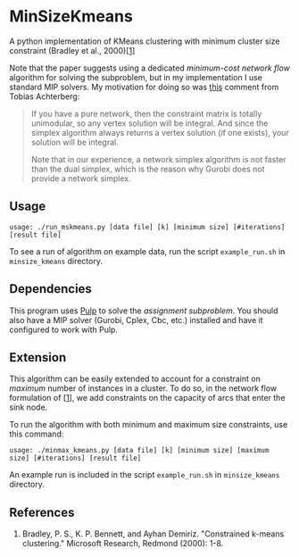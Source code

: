 # MinSizeKmeans
A python implementation of KMeans clustering with minimum cluster size constraint (Bradley et al., 2000)[[1][1]]

Note that the paper suggests using a dedicated *minimum-cost network flow* algorithm for solving the subproblem, but in my implementation I use standard MIP solvers. My motivation for doing so was [this](https://groups.google.com/d/msg/gurobi/cnVL5nN2brU/REeTs6RCCAAJ) comment from Tobias Achterberg:
> If you have a pure network, then the constraint matrix is totally unimodular, so 
any vertex solution will be integral. And since the simplex algorithm always 
returns a vertex solution (if one exists), your solution will be integral. 
>
>Note that in our experience, a network simplex algorithm is not faster than the 
dual simplex, which is the reason why Gurobi does not provide a network simplex. 

## Usage 
```
usage: ./run_mskmeans.py [data file] [k] [minimum size] [#iterations] [result file]
```
To see a run of algorithm on example data, run the script `example_run.sh` in `minsize_kmeans` directory.

## Dependencies
This program uses [Pulp](https://pythonhosted.org/PuLP/) to solve the *assignment subproblem*. 
You should also have a MIP solver (Gurobi, Cplex, Cbc, etc.) installed and have it configured to work with Pulp.

## Extension
This algorithm can be easily extended to account for a constraint on
*maximum* number of instances in a cluster. To do so, in the network
flow formulation of [[1][1]], we add constraints on the capacity of
arcs that enter the sink node.

To run the algorithm with both minimum and maximum size constraints, use this command:
```
usage: ./minmax_kmeans.py [data file] [k] [minimum size] [maximum size] [#iterations] [result file]
```
An example run is included in the script `example_run.sh` in `minsize_kmeans` directory.


## References
1. Bradley, P. S., K. P. Bennett, and Ayhan Demiriz. "Constrained k-means clustering." Microsoft Research, Redmond (2000): 1-8.

[1]: https://www.microsoft.com/en-us/research/wp-content/uploads/2016/02/tr-2000-65.pdf